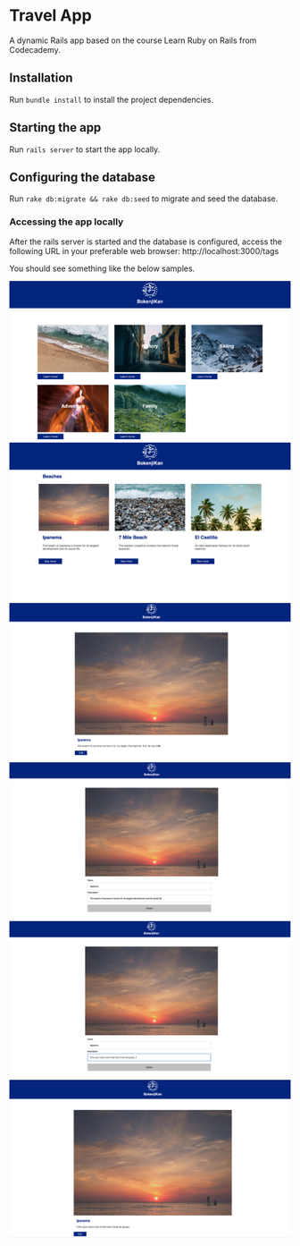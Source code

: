 # Travel App

A dynamic Rails app based on the course Learn Ruby on Rails from Codecademy.

## Installation

Run `bundle install` to install the project dependencies.

## Starting the app

Run `rails server` to start the app locally.

## Configuring the database

Run `rake db:migrate && rake db:seed` to migrate and seed the database.

### Accessing the app locally

After the rails server is started and the database is configured, access the following URL in your preferable web browser: http://localhost:3000/tags

You should see something like the below samples.

![Travel App Home](./travel-app-home.png)
![Travel App Tag](./travel-app-tag.png)
![Travel App Destination 1](./travel-app-destination-1.png)
![Travel App Destination Edit 1](./travel-app-destination-edit-1.png)
![Travel App Destination Edit 2](./travel-app-destination-edit-2.png)
![Travel App Destination 2](./travel-app-destination-2.png)